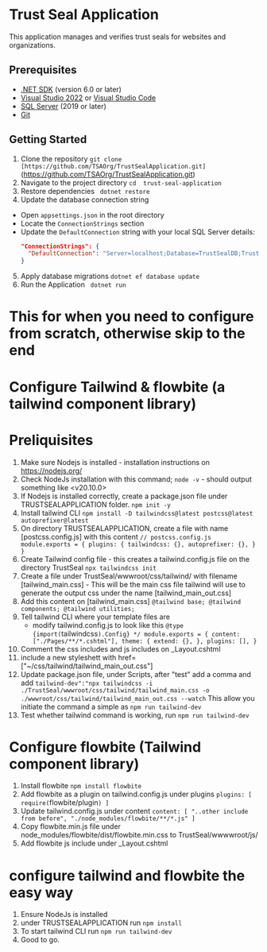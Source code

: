 
# Trust Seal Application

<!-- Brief description of what the Trust Seal Application does -->
This application manages and verifies trust seals for websites and organizations.

## Prerequisites

<!-- List all the software and tools needed to run the project -->
- [.NET SDK](https://dotnet.microsoft.com/download) (version 6.0 or later)
- [Visual Studio 2022](https://visualstudio.microsoft.com/) or [Visual Studio Code](https://code.visualstudio.com/)
- [SQL Server](https://www.microsoft.com/en-us/sql-server/sql-server-downloads) (2019 or later)
- [Git](https://git-scm.com/downloads)

## Getting Started

<!-- Step-by-step instructions to set up the project locally -->

1. Clone the repository
`git clone [https://github.com/TSAOrg/TrustSealApplication.git]`(https://github.com/TSAOrg/TrustSealApplication.git)
2. Navigate to the project directory
 `cd  trust-seal-application`
3. Restore dependencies
 ` dotnet restore`
 4. Update the database connection string
<!-- Explain where to find and how to update the connection string -->
- Open `appsettings.json` in the root directory
- Locate the `ConnectionStrings` section
- Update the `DefaultConnection` string with your local SQL Server details:
  ```json
  "ConnectionStrings": {
    "DefaultConnection": "Server=localhost;Database=TrustSealDB;Trusted_Connection=True;MultipleActiveResultSets=true"
  }
  ```

5. Apply database migrations
  `dotnet ef database update`
 6. Run the Application
  ` dotnet run`
# This for when you need to configure from scratch, otherwise skip to the end
# Configure Tailwind & flowbite (a tailwind component library)

# Preliquisites
1. Make sure Nodejs is installed - installation instructions on https://nodejs.org/
2. Check NodeJs installation with this command; `node -v` - should output something like <v20.10.0>
3. If Nodejs is installed correctly, create a package.json file under TRUSTSEALAPPLICATION folder.
   `npm init -y`
4. Install tailwind CLI
   `npm install -D tailwindcss@latest postcss@latest autoprefixer@latest`
5. On directory TRUSTSEALAPPLICATION, create a file with name [postcss.config.js] with this content
    `// postcss.config.js
    module.exports = {
      plugins: {
        tailwindcss: {},
        autoprefixer: {},
      }
    }`
6. Create Tailwind config file - this creates a tailwind.config.js file on the directory TrustSeal
  `npx tailwindcss init`
7. Create a file under TrustSeal/wwwroot/css/tailwind/ with filename [tailwind_main.css] - This will be the main css file tailwind will use to generate the output css under the name [tailwind_main_out.css]
8. Add this content on [tailwind_main.css]
    `@tailwind base;
     @tailwind components;
     @tailwind utilities;
    `
9. Tell tailwind CLI where your template files are
   - modify tailwind.config.js to look like this
   `@type {import(`tailwindcss`).Config} */
    module.exports = {
      content: ["./Pages/**/*.cshtml"],
      theme: {
        extend: {},
      },
      plugins: [],
    }`
10. Comment the css includes and js includes on _Layout.cshtml
11. include a new styleshett with href=["~/css/tailwind/tailwind_main_out.css"]
12. Update package.json file, under Scripts, after "test" add a comma and add 
    `tailwind-dev":"npx tailwindcss -i ./TrustSeal/wwwroot/css/tailwind/tailwind_main.css -o ./wwwroot/css/tailwind/tailwind_main_out.css --watch`
    This allow you initiate the command a simple as 
    `npm run tailwind-dev`
13. Test whether tailwind command is working, run `npm run tailwind-dev`

# Configure flowbite (Tailwind component library)
1. Install flowbite
    `npm install flowbite`
2. Add flowbite as a plugin on tailwind.config.js under plugins
    `plugins: [
        require(`flowbite/plugin`)
    ]`
3. Update tailwind.config.js under content
`content: [
        "..other include from before",
        "./node_modules/flowbite/**/*.js"
    ]`
4. Copy flowbite.min.js file under node_modules/flowbite/dist/flowbite.min.css to TrustSeal/wwwwroot/js/
5. Add flowbite js include under _Layout.cshtml

# configure tailwind and flowbite the easy way
1. Ensure NodeJs is installed
2. under TRUSTSEALAPPLICATION run
  `npm install`
3. To start tailwind CLI run
  `npm run tailwind-dev`
4. Good to go.



  
